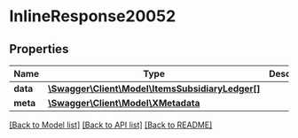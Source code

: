 # InlineResponse20052

## Properties
Name | Type | Description | Notes
------------ | ------------- | ------------- | -------------
**data** | [**\Swagger\Client\Model\ItemsSubsidiaryLedger[]**](ItemsSubsidiaryLedger.md) |  | [optional] 
**meta** | [**\Swagger\Client\Model\XMetadata**](XMetadata.md) |  | [optional] 

[[Back to Model list]](../../README.md#documentation-for-models) [[Back to API list]](../../README.md#documentation-for-api-endpoints) [[Back to README]](../../README.md)

